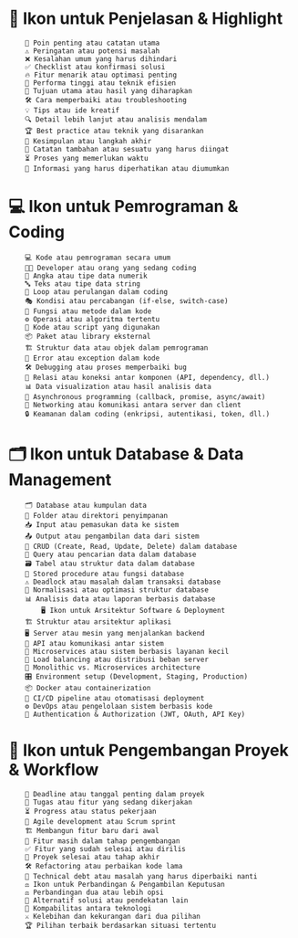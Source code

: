 #   📌 Ikon untuk Penjelasan & Highlight
        📌 Poin penting atau catatan utama
        ⚠️ Peringatan atau potensi masalah
        ❌ Kesalahan umum yang harus dihindari
        ✅ Checklist atau konfirmasi solusi
        🔥 Fitur menarik atau optimasi penting
        🚀 Performa tinggi atau teknik efisien
        🎯 Tujuan utama atau hasil yang diharapkan
        🛠 Cara memperbaiki atau troubleshooting
        💡 Tips atau ide kreatif
        🔍 Detail lebih lanjut atau analisis mendalam
        🏆 Best practice atau teknik yang disarankan
        🏁 Kesimpulan atau langkah akhir
        📝 Catatan tambahan atau sesuatu yang harus diingat
        ⏳ Proses yang memerlukan waktu
        📢 Informasi yang harus diperhatikan atau diumumkan
#   💻 Ikon untuk Pemrograman & Coding
        💻 Kode atau pemrograman secara umum
        🧑‍💻 Developer atau orang yang sedang coding
        🔢 Angka atau tipe data numerik
        🔤 Teks atau tipe data string
        🔄 Loop atau perulangan dalam coding
        🎭 Kondisi atau percabangan (if-else, switch-case)
        🔧 Fungsi atau metode dalam kode
        ⚙️ Operasi atau algoritma tertentu
        📜 Kode atau script yang digunakan
        📦 Paket atau library eksternal
        🏗 Struktur data atau objek dalam pemrograman
        🛑 Error atau exception dalam kode
        🛠 Debugging atau proses memperbaiki bug
        🔗 Relasi atau koneksi antar komponen (API, dependency, dll.)
        📊 Data visualization atau hasil analisis data
        🔄 Asynchronous programming (callback, promise, async/await)
        📡 Networking atau komunikasi antara server dan client
        🔒 Keamanan dalam coding (enkripsi, autentikasi, token, dll.)
#   🗂 Ikon untuk Database & Data Management
        🗂 Database atau kumpulan data
        📂 Folder atau direktori penyimpanan
        📥 Input atau pemasukan data ke sistem
        📤 Output atau pengambilan data dari sistem
        🔄 CRUD (Create, Read, Update, Delete) dalam database
        🔎 Query atau pencarian data dalam database
        🗃 Tabel atau struktur data dalam database
        🔧 Stored procedure atau fungsi database
        ⚠️ Deadlock atau masalah dalam transaksi database
        🔀 Normalisasi atau optimasi struktur database
        📊 Analisis data atau laporan berbasis database
            🖥 Ikon untuk Arsitektur Software & Deployment
        🏗 Struktur atau arsitektur aplikasi
        🖥 Server atau mesin yang menjalankan backend
        📡 API atau komunikasi antar sistem
        🚛 Microservices atau sistem berbasis layanan kecil
        🔁 Load balancing atau distribusi beban server
        🏢 Monolithic vs. Microservices architecture
        🎛 Environment setup (Development, Staging, Production)
        📦 Docker atau containerization
        🔄 CI/CD pipeline atau otomatisasi deployment
        ⚙️ DevOps atau pengelolaan sistem berbasis kode
        🔑 Authentication & Authorization (JWT, OAuth, API Key)
#    📝 Ikon untuk Pengembangan Proyek & Workflow
        📅 Deadline atau tanggal penting dalam proyek
        📌 Tugas atau fitur yang sedang dikerjakan
        ⏳ Progress atau status pekerjaan
        🔄 Agile development atau Scrum sprint
        🏗 Membangun fitur baru dari awal
        🚧 Fitur masih dalam tahap pengembangan
        ✅ Fitur yang sudah selesai atau dirilis
        🏁 Proyek selesai atau tahap akhir
        🛠 Refactoring atau perbaikan kode lama
        🛑 Technical debt atau masalah yang harus diperbaiki nanti
        ⚖️ Ikon untuk Perbandingan & Pengambilan Keputusan
        ⚖️ Perbandingan dua atau lebih opsi
        🔀 Alternatif solusi atau pendekatan lain
        🧩 Kompabilitas antara teknologi
        ⚔️ Kelebihan dan kekurangan dari dua pilihan
        🏆 Pilihan terbaik berdasarkan situasi tertentu